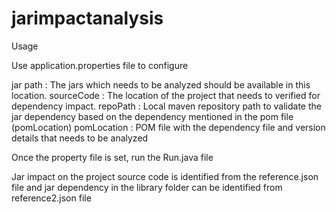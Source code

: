 # jarimpactanalysis

Usage

Use application.properties file to configure 

jar path : The jars which needs to be analyzed should be available in this location.
sourceCode : The location of the project that needs to verified for dependency impact. 
repoPath : Local maven repository path to validate the jar dependency based on the dependency mentioned in the pom file (pomLocation)
pomLocation : POM file with the dependency file and version details that needs to be analyzed 

 

Once the property file is set, run the Run.java file 

Jar impact on the project source code is identified from the reference.json file and jar dependency in the library folder can be identified from reference2.json file
